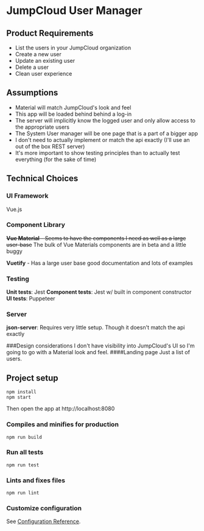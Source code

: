 # JumpCloud User Manager

## Product Requirements
* List the users in your JumpCloud organization
* Create a new user
* Update an existing user
* Delete a user
* Clean user experience

## Assumptions
* Material will match JumpCloud's look and feel
* This app will be loaded behind behind a log-in
* The server will implicitly know the logged user and only allow access to the appropriate users
* The System User manager will be one page that is a part of a bigger app
* I don't need to actually implement or match the api exactly (I'll use an out of the box REST server)
* It's more important to show testing principles than to actually test everything (for the sake of time)

## Technical Choices
### UI Framework
Vue.js

### Component Library
~~__Vue Material__ - Seems to have the components I need as well as a large user-base~~
The bulk of Vue Materials components are in beta and a little buggy

__Vuetify__ - Has a large user base good documentation and lots of examples

### Testing
__Unit tests__: Jest
__Component tests__: Jest w/ built in component constructor
__UI tests__: Puppeteer

### Server
__json-server__: Requires very little setup. Though it doesn't match the api exactly


###Design considerations
I don't have visibility into JumpCloud's UI so I'm going to go with a Material look and feel.
####Landing page
Just a list of users.

## Project setup
```
npm install
npm start
```
Then open the app at http://localhost:8080

### Compiles and minifies for production
```
npm run build
```

### Run all tests
```
npm run test
```

### Lints and fixes files
```
npm run lint
```

### Customize configuration
See [Configuration Reference](https://cli.vuejs.org/config/).
